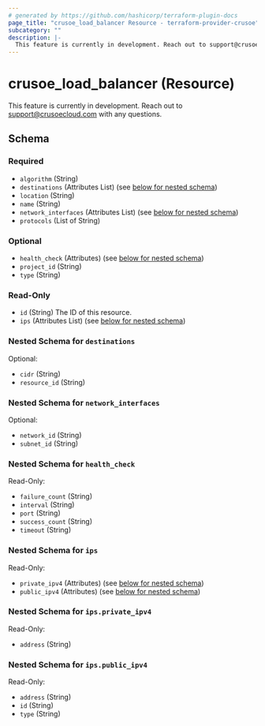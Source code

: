 ```yaml
---
# generated by https://github.com/hashicorp/terraform-plugin-docs
page_title: "crusoe_load_balancer Resource - terraform-provider-crusoe"
subcategory: ""
description: |-
  This feature is currently in development. Reach out to support@crusoecloud.com with any questions.
---
```


# crusoe_load_balancer (Resource)

This feature is currently in development. Reach out to support@crusoecloud.com with any questions.



<!-- schema generated by tfplugindocs -->
## Schema

### Required

- `algorithm` (String)
- `destinations` (Attributes List) (see [below for nested schema](#nestedatt--destinations))
- `location` (String)
- `name` (String)
- `network_interfaces` (Attributes List) (see [below for nested schema](#nestedatt--network_interfaces))
- `protocols` (List of String)

### Optional

- `health_check` (Attributes) (see [below for nested schema](#nestedatt--health_check))
- `project_id` (String)
- `type` (String)

### Read-Only

- `id` (String) The ID of this resource.
- `ips` (Attributes List) (see [below for nested schema](#nestedatt--ips))

<a id="nestedatt--destinations"></a>
### Nested Schema for `destinations`

Optional:

- `cidr` (String)
- `resource_id` (String)


<a id="nestedatt--network_interfaces"></a>
### Nested Schema for `network_interfaces`

Optional:

- `network_id` (String)
- `subnet_id` (String)


<a id="nestedatt--health_check"></a>
### Nested Schema for `health_check`

Read-Only:

- `failure_count` (String)
- `interval` (String)
- `port` (String)
- `success_count` (String)
- `timeout` (String)


<a id="nestedatt--ips"></a>
### Nested Schema for `ips`

Read-Only:

- `private_ipv4` (Attributes) (see [below for nested schema](#nestedatt--ips--private_ipv4))
- `public_ipv4` (Attributes) (see [below for nested schema](#nestedatt--ips--public_ipv4))

<a id="nestedatt--ips--private_ipv4"></a>
### Nested Schema for `ips.private_ipv4`

Read-Only:

- `address` (String)


<a id="nestedatt--ips--public_ipv4"></a>
### Nested Schema for `ips.public_ipv4`

Read-Only:

- `address` (String)
- `id` (String)
- `type` (String)
